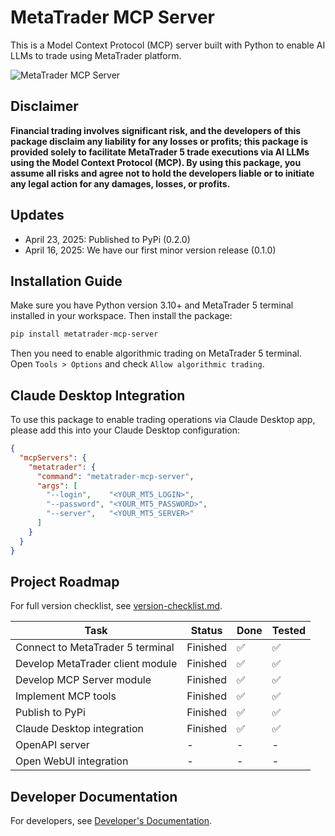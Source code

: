 # MetaTrader MCP Server

This is a Model Context Protocol (MCP) server built with Python to enable AI LLMs to trade using MetaTrader platform.

![MetaTrader MCP Server](https://yvkbpmmzjmfqjxusmyop.supabase.co/storage/v1/object/public/github//metatrader-mcp-server-1.png)

## Disclaimer

**Financial trading involves significant risk, and the developers of this package disclaim any liability for any losses or profits; this package is provided solely to facilitate MetaTrader 5 trade executions via AI LLMs using the Model Context Protocol (MCP). By using this package, you assume all risks and agree not to hold the developers liable or to initiate any legal action for any damages, losses, or profits.**

## Updates

- April 23, 2025: Published to PyPi (0.2.0) 
- April 16, 2025: We have our first minor version release (0.1.0) 

## Installation Guide

Make sure you have Python version 3.10+ and MetaTrader 5 terminal installed in your workspace. Then install the package:

```bash
pip install metatrader-mcp-server
```

Then you need to enable algorithmic trading on MetaTrader 5 terminal. Open `Tools > Options` and check `Allow algorithmic trading`.

## Claude Desktop Integration

To use this package to enable trading operations via Claude Desktop app, please add this into your Claude Desktop configuration:

```json
{
  "mcpServers": {
    "metatrader": {
      "command": "metatrader-mcp-server",
      "args": [
        "--login",    "<YOUR_MT5_LOGIN>",
        "--password", "<YOUR_MT5_PASSWORD>",
        "--server",   "<YOUR_MT5_SERVER>"
      ]
    }
  }
}
```

## Project Roadmap

For full version checklist, see [version-checklist.md](docs/roadmap/version-checklist.md).

| Task | Status | Done | Tested |
|------|--------|------|--------|
| Connect to MetaTrader 5 terminal | Finished | ✅ | ✅ |
| Develop MetaTrader client module | Finished | ✅ | ✅ |
| Develop MCP Server module | Finished | ✅ | ✅ |
| Implement MCP tools | Finished | ✅ | ✅ |
| Publish to PyPi | Finished | ✅ | ✅ |
| Claude Desktop integration | Finished | ✅ | ✅ |
| OpenAPI server | - | - | - |
| Open WebUI integration | - | - | - |

## Developer Documentation

For developers, see [Developer's Documentation](docs/README.md).